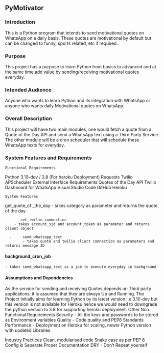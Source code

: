 ## PyMotivator

### Introduction
This is a Python program that intends to send motivational quotes on WhatsApp on a daily basis. These quotes are motivational by default but can be changed to funny, sports related, etc if required.

### Purpose
This project has a purpose to learn Python from basics to advanced and at the same time add value by sending/receiving motivational quotes everyday.

### Intended Audience
Anyone who wants to learn Python and its integration with WhatsApp or anyone who wants daily Motivational quotes on WhatsApp.

### Overall Description
This project will have two main modules, one would fetch a quote from a Quote of the Day API
and send a WhatsApp text using a Third Party Service. The other module will be a cron scheduler that will schedule these WhatsApp texts for everyday.

### System Features and Requirements
	Functional Requirements
Python 3.10-dev / 3.8 (For heroku Deployment)
Requests
Twilio
APScheduler
	External Interface Requirements
Quotes of the Day API
Twilio Dashboard for WhatsApp
Visual Studio Code
GitHub
Heroku

	System Features
get_quote_of _the_day
	- takes category as parameter and returns the quote of the day

      -    set_twilio_connection
		- takes account_sid and account_token as parameter and returns client object

      - 	send_whatsapp_text
      		- takes quote and twilio client connection as parameters and returns message ID      

#### background_cron_job
	- takes send_whatsapp_text as a job to execute everyday in background
####  Assumptions and Dependencies
As the service for sending and receiving Quotes depends on Third party applications, it is assumed that they are always Up and Running.
The Project initially aims for learning Python by its latest version i.e 3.10-dev but this version is not available for Heroku hence we would need to downgrade the python version to 3.8 for supporting heroku deployment.
Other Non Functional Requirements
Security - All the keys and passwords to be stored as Environment variables
Quality - Code quality and PEP8 Standards
Performance - Deployment on Heroku for scaling, newer Python version with updated Libraries


Industry Practices
Clean, modularised code
Snake case as per PEP 8
Config is Seperate
Proper Documentation
DRY - Don’t Repeat yourself
